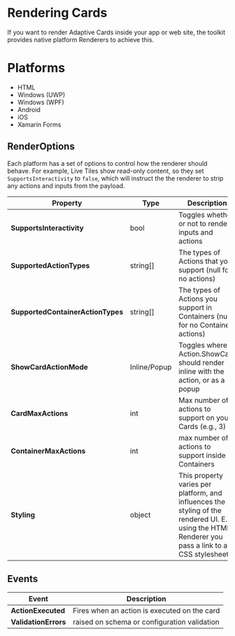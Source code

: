 # Rendering Cards

If you want to render Adaptive Cards inside your app or web site, the toolkit provides native platform Renderers to achieve this.

# Platforms 
* HTML
* Windows (UWP) 
* Windows (WPF)
* Android
* iOS
* Xamarin Forms


## RenderOptions

Each platform has a set of options to control how the renderer should behave. 
For example, Live Tiles show read-only content, so they set `SupportsInteractivity` to `false`, which will instruct the the renderer to strip any actions and inputs from the payload.

| Property | Type | Description |
|----------|------|-------------|
| **SupportsInteractivity** |bool | Toggles whether or not to render inputs and actions
| **SupportedActionTypes** | string[] | The types of Actions that you support (null for no actions)
| **SupportedContainerActionTypes** | string[] | The types of Actions you support in Containers (null for no Container actions)
| **ShowCardActionMode** | Inline/Popup | Toggles where a Action.ShowCard should render inline with the action, or as a popup
| **CardMaxActions** | int | Max number of actions to support on your Cards (e.g., 3)
| **ContainerMaxActions** | int | max number of actions to support inside Containers
| **Styling**| object | This property varies per platform, and influences the styling of the rendered UI. E.g., using the HTML Renderer you pass a link to a CSS stylesheet


## Events

| Event | Description |
|-------|-------------|
| **ActionExecuted** | Fires when an action is executed on the card
| **ValidationErrors** | raised on schema or configuration validation

